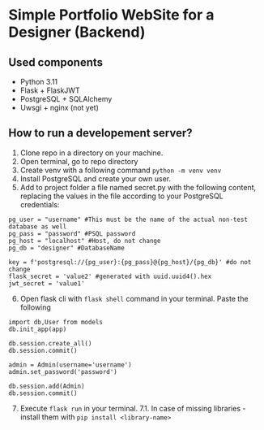 # Simple Portfolio WebSite for a Designer (Backend)

## Used components
- Python 3.11
- Flask + FlaskJWT
- PostgreSQL + SQLAlchemy
- Uwsgi + nginx (not yet)

## How to run a developement server?
1. Clone repo in a directory on your machine.
2. Open terminal, go to repo directory
3. Create venv with a following command
`
python -m venv venv
`
4. Install PostgreSQL and create your own user.
5. Add to project folder a file named secret.py with the following content,
replacing the values in the file according to your PostgreSQL credentials:
```
pg_user = "username" #This must be the name of the actual non-test database as well
pg_pass = "password" #PSQL password
pg_host = "localhost" #Host, do not change
pg_db = "designer" #DatabaseName

key = f'postgresql://{pg_user}:{pg_pass}@{pg_host}/{pg_db}' #do not change
flask_secret = 'value2' #generated with uuid.uuid4().hex
jwt_secret = 'value1'
```
6. Open flask cli with `flask shell` command in your terminal. 
Paste the following
```
import db,User from models
db.init_app(app)

db.session.create_all()
db.session.commit()

admin = Admin(username='username')
admin.set_password('password')

db.session.add(Admin)
db.session.commit()
```
7. Execute `flask run` in your terminal.
7.1. In case of missing libraries - install them with `pip install <library-name>`
